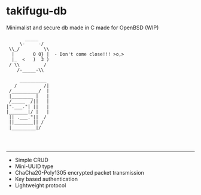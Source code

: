 # takifugu-db

Minimalist and secure db made in C made for OpenBSD (WIP)

```
       _____
     \-     -/
 \\_/         \\
  |       O O} |  - Don't come close!!! >o,>
  |_  <   )  3 )
 / \\         /
    /-_____-\\

     __________
   /          /|
 /__________/  |
 |________ |   |
 /_____  /||   |
|".___."| ||   |
|_______|/ |   |
 || .___."||  /
 ||_______|| /
 |_________|/




```
----

- Simple CRUD
- Mini-UUID type
- ChaCha20-Poly1305 encrypted packet transmission 
- Key based authentication
- Lightweight protocol
